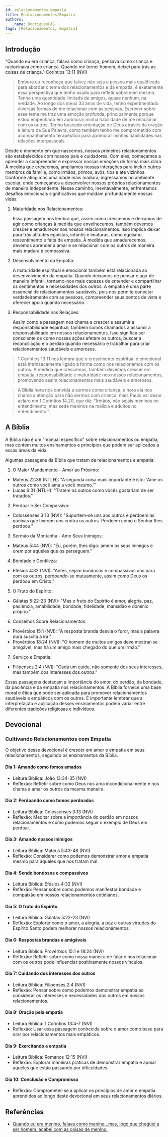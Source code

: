 ```yaml
---
id: relacionamentos-empatia
title: Realacionamentos/Empatia
authors: 
    name: RodriguesFAS
tags: [Relacionamentos, Empatia]
---
```


## Introdução

"Quando eu era criança, falava como criança, pensava como criança e raciocinava como criança. Quando me tornei homem, deixei para trás as coisas de criança." Coríntios 13:11 (NVI)

> Embora eu reconheça que talvez não seja a pessoa mais qualificada para abordar o tema dos relacionamentos e da empatia, é exatamente essa perspectiva que tenho usado para refletir sobre mim mesmo. Tenho uma quantidade limitada de amigos, quase nenhum, na verdade. Ao longo dos meus 33 anos de vida, tenho experimentado diversas formas de me relacionar com as pessoas. Escrever sobre esse tema me traz uma emoção profunda, principalmente porque estou empenhado em aprimorar minha habilidade de me relacionar com os outros. Tenho buscado orientação de Deus através da oração e leitura da Sua Palavra, como também tenho me comprometido com acompanhamento terapêutico para aprimorar minhas habilidades nas relações interpessoais.

Desde o momento em que nascemos, nossos primeiros relacionamentos são estabelecidos com nossos pais e cuidadores. Com eles, começamos a aprender a compreender e expressar nossas emoções de forma mais clara. À medida que crescemos, ampliamos nossas interações para incluir outros membros da família, como irmãos, primos, avós, tios e até vizinhos. Conforme atingimos uma idade mais madura, ingressamos no ambiente escolar, onde começamos a desenvolver nossos próprios relacionamentos de maneira independente. Nesse caminho, inevitavelmente, enfrentamos desafios emocionais significativos que moldam profundamente nossas vidas.

1. Maturidade nos Relacionamentos:

    Essa passagem nos lembra que, assim como crescemos e deixamos de agir como crianças à medida que envelhecemos, também devemos crescer e amadurecer nos nossos relacionamentos. Isso implica deixar para trás atitudes egoístas, infantis e imaturas, como egoísmo, ressentimento e falta de empatia. À medida que amadurecemos, devemos aprender a amar e se relacionar com os outros de maneira mais madura e compassiva.

2. Desenvolvimento da Empatia:
    
    A maturidade espiritual e emocional também está relacionada ao desenvolvimento da empatia. Quando deixamos de pensar e agir de maneira infantil, tornamo-nos mais capazes de entender e compartilhar os sentimentos e necessidades dos outros. A empatia é uma parte essencial de relacionamentos saudáveis, pois nos permite conectar verdadeiramente com as pessoas, compreender seus pontos de vista e oferecer apoio quando necessário.

3. Responsabilidade nas Relações:
    
    Assim como a passagem nos chama a crescer e assumir a responsabilidade espiritual, também somos chamados a assumir a responsabilidade em nossos relacionamentos. Isso significa ser consciente de como nossas ações afetam os outros, buscar a reconciliação e o perdão quando necessário e trabalhar para criar relacionamentos saudáveis e amorosos.

> 1 Coríntios 13:11 nos lembra que o crescimento espiritual e emocional está intrinsecamente ligado à forma como nos relacionamos com os outros. À medida que crescemos, também devemos crescer em empatia, responsabilidade e maturidade nos nossos relacionamentos, promovendo assim relacionamentos mais saudáveis e amorosos. 

> A Bíblia hora nos convida a sermos como criança, e hora ela nos chama a atenção para não sermos com criança, mais Paulo vai dexar aclaro em 1 Coríntios 14.20, que diz: "Irmãos, não sejais meninos no entendimento, mas sede meninos na malícia e adultos no entendimento.".

## A Bíblia

A Bíblia não é um "manual específico" sobre relacionamentos ou empatia, mas contém muitos ensinamentos e princípios que podem ser aplicados a essas áreas da vida. 

Algumas passagens da Bíblia que tratam de relacionamentos e empatia:

1. O Maior Mandamento - Amor ao Próximo:

- Mateus 22:39 (NTLH): "A segunda coisa mais importante é isto: 'Ame os outros como você ama a você mesmo.'"
- Lucas 6:31 (NTLH): "Tratem os outros como vocês gostariam de ser tratados."

2. Perdoar e Ser Compassivo:

- Colossenses 3:13 (NVI): "Suportem-se uns aos outros e perdoem as queixas que tiverem uns contra os outros. Perdoem como o Senhor lhes perdoou."

3. Sermão da Montanha - Ame Seus Inimigos:

- Mateus 5:44 (NVI): "Eu, porém, lhes digo: amem os seus inimigos e orem por aqueles que os perseguem."

4. Bondade e Gentileza:

- Efésios 4:32 (NVI): "Antes, sejam bondosos e compassivos uns para com os outros, perdoando-se mutuamente, assim como Deus os perdoou em Cristo."

5. O Fruto do Espírito:

- Gálatas 5:22-23 (NVI): "Mas o fruto do Espírito é amor, alegria, paz, paciência, amabilidade, bondade, fidelidade, mansidão e domínio próprio."

6. Conselhos Sobre Relacionamentos:

- Provérbios 15:1 (NVI): "A resposta branda desvia o furor, mas a palavra dura suscita a ira."
- Provérbios 18:24 (NVI): "O homem de muitos amigos deve mostrar-se amigável, mas há um amigo mais chegado do que um irmão."

7. Serviço e Empatia:

- Filipenses 2:4 (NVI): "Cada um cuide, não somente dos seus interesses, mas também dos interesses dos outros."

Essas passagens destacam a importância do amor, do perdão, da bondade, da paciência e da empatia nos relacionamentos. A Bíblia fornece uma base moral e ética que pode ser aplicada para promover relacionamentos saudáveis e empáticos com os outros. É importante lembrar que a interpretação e aplicação desses ensinamentos podem variar entre diferentes tradições religiosas e indivíduos.

## Devocional

### Cultivando Relacionamentos com Empatia

O objetivo  desse devocional é crescer em amor e empatia em seus relacionamentos, seguindo os ensinamentos da Bíblia.

#### Dia 1: Amando como fomos amados

- Leitura Bíblica: João 13:34-35 (NVI)
- Reflexão: Refletir sobre como Deus nos ama incondicionalmente e nos chama a amar os outros da mesma maneira.

#### Dia 2: Perdoando como fomos perdoados

- Leitura Bíblica: Colossenses 3:13 (NVI)
- Reflexão: Meditar sobre a importância do perdão em nossos relacionamentos e como podemos seguir o exemplo de Deus em perdoar.

#### Dia 3: Amando nossos inimigos

- Leitura Bíblica: Mateus 5:43-48 (NVI)
- Reflexão: Considerar como podemos demonstrar amor e empatia mesmo para aqueles que nos tratam mal.

#### Dia 4: Sendo bondosos e compassivos

- Leitura Bíblica: Efésios 4:32 (NVI)
- Reflexão: Pensar sobre como podemos manifestar bondade e compaixão em nossos relacionamentos cotidianos.

#### Dia 5: O fruto do Espírito

- Leitura Bíblica: Gálatas 5:22-23 (NVI)
- Reflexão: Explorar como o amor, a alegria, a paz e outras virtudes do Espírito Santo podem melhorar nossos relacionamentos.

#### Dia 6: Respostas brandas e amigáveis

- Leitura Bíblica: Provérbios 15:1 e 18:24 (NVI)
- Reflexão: Refletir sobre como nossa maneira de falar e nos relacionar com os outros pode influenciar positivamente nossos vínculos.

#### Dia 7: Cuidando dos interesses dos outros

- Leitura Bíblica: Filipenses 2:4 (NVI)
- Reflexão: Pensar sobre como podemos demonstrar empatia ao considerar os interesses e necessidades dos outros em nossos relacionamentos.

#### Dia 8: Oração pela empatia

- Leitura Bíblica: 1 Coríntios 13:4-7 (NVI)
- Reflexão: Usar essa passagem conhecida sobre o amor como base para orar por relacionamentos mais empáticos.

#### Dia 9: Exercitando a empatia

- Leitura Bíblica: Romanos 12:15 (NVI)
- Reflexão: Explorar maneiras práticas de demonstrar empatia e apoiar aqueles que estão passando por dificuldades.

#### Dia 10: Conclusão e Compromisso

- Reflexão: Comprometer-se a aplicar os princípios de amor e empatia aprendidos ao longo deste devocional em seus relacionamentos diários.

## Referências

- [Quando eu era menino, falava como menino...mas, logo que cheguei a ser homem, acabei com as coisas de menino.](https://www.pergaminhoseventuais.com/2019/12/quando-eu-era-menino-falava-como.html)